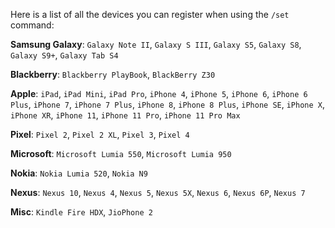 Here is a list of all the devices you can register when using the `/set` command:

**__Samsung Galaxy__**: `Galaxy Note II`, `Galaxy S III`, `Galaxy S5`, `Galaxy S8`, `Galaxy S9+`, `Galaxy Tab S4`
 
**__Blackberry__**: `Blackberry PlayBook`, `BlackBerry Z30`
 
**__Apple__**: `iPad`, `iPad Mini`, `iPad Pro`, `iPhone 4`, `iPhone 5`, `iPhone 6`, `iPhone 6 Plus`, `iPhone 7`, `iPhone 7 Plus`, `iPhone 8`, `iPhone 8 Plus`, `iPhone SE`, `iPhone X`, `iPhone XR`, `iPhone 11`, `iPhone 11 Pro`, `iPhone 11 Pro Max`
 
**__Pixel__**: `Pixel 2`, `Pixel 2 XL`, `Pixel 3`, `Pixel 4`
 
**__Microsoft__**: `Microsoft Lumia 550`, `Microsoft Lumia 950`

**__Nokia__**: `Nokia Lumia 520`, `Nokia N9`

**__Nexus__**: `Nexus 10`, `Nexus 4`, `Nexus 5`, `Nexus 5X`, `Nexus 6`, `Nexus 6P`, `Nexus 7`

**__Misc__**: `Kindle Fire HDX`, `JioPhone 2`
